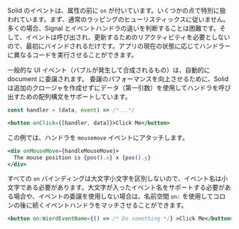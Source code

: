 Solid のイベントは、属性の前に `on` が付いています。いくつかの点で特別に扱われています。まず、通常のラッピングのヒューリスティックスに従いません。多くの場合、Signal とイベントハンドラの違いを判断することは困難です。そして、イベントは呼び出され、更新するためのリアクティビティを必要としないので、最初にバインドされるだけです。アプリの現在の状態に応じてハンドラーに異なるコードを実行させることができます。

一般的な UI イベント（バブルが発生して合成されるもの）は、自動的に document に委譲されます。 委譲のパフォーマンスを向上させるために、Solid は追加のクロージャを作成せずにデータ（第一引数）を使用してハンドラを呼び出すための配列構文をサポートしています。

```jsx
const handler = (data, event) => /*...*/

<button onClick={[handler, data]}>Click Me</button>
```

この例では、ハンドラを `mousemove` イベントにアタッチします。
```jsx
<div onMouseMove={handleMouseMove}>
  The mouse position is {pos().x} x {pos().y}
</div>
```

すべての `on` バインディングは大文字小文字を区別しないので、イベント名は小文字である必要があります。大文字が入ったイベント名をサポートする必要がある場合や、イベントの委譲を使用しない場合は、名前空間 `on:` を使用してコロンの後に続くイベントハンドラをマッチさせることができます。

```jsx
<button on:WierdEventName={() => /* Do something */} >Click Me</button>
```
